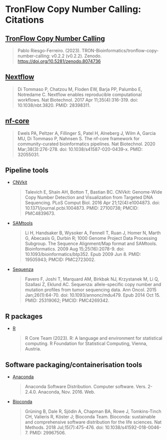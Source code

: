 # TronFlow Copy Number Calling: Citations 

## [TronFlow Copy Number Calling](https://doi.org/10.5281/zenodo.7248130) 

> Pablo Riesgo-Ferreiro. (2023). TRON-Bioinformatics/tronflow-copy-number-calling: v0.2.2 (v0.2.2). Zenodo. https://doi.org/10.5281/zenodo.8074736 

## [Nextflow](https://doi.org/10.1038/nbt.3820) 

> Di Tommaso P, Chatzou M, Floden EW, Barja PP, Palumbo E, Notredame C. Nextflow enables reproducible computational workflows. Nat Biotechnol. 2017 Apr 11;35(4):316-319. doi: 10.1038/nbt.3820. PMID: 28398311. 

## [nf-core](https://doi.org/10.1038/s41587-020-0439-x) 

> Ewels PA, Peltzer A, Fillinger S, Patel H, Alneberg J, Wilm A, Garcia MU, Di Tommaso P, Nahnsen S. The nf-core framework for community-curated bioinformatics pipelines. Nat Biotechnol. 2020 Mar;38(3):276-278. doi: 10.1038/s41587-020-0439-x. PMID: 32055031. 

## Pipeline tools 

- [CNVkit](https://doi.org/10.1371/journal.pcbi.1004873)  

    > Talevich E, Shain AH, Botton T, Bastian BC. CNVkit: Genome-Wide Copy Number Detection and Visualization from Targeted DNA Sequencing. PLoS Comput Biol. 2016 Apr 21;12(4):e1004873. doi: 10.1371/journal.pcbi.1004873. PMID: 27100738; PMCID: PMC4839673. 

- [SAMtools](https://doi.org/10.1093/bioinformatics/btp352) 

    > Li H, Handsaker B, Wysoker A, Fennell T, Ruan J, Homer N, Marth G, Abecasis G, Durbin R; 1000 Genome Project Data Processing Subgroup. The Sequence Alignment/Map format and SAMtools. Bioinformatics. 2009 Aug 15;25(16):2078-9. doi: 10.1093/bioinformatics/btp352. Epub 2009 Jun 8. PMID: 19505943; PMCID: PMC2723002. 

- [Sequenza](https://doi.org/10.1093/annonc/mdu479) 

    > Favero F, Joshi T, Marquard AM, Birkbak NJ, Krzystanek M, Li Q, Szallasi Z, Eklund AC. Sequenza: allele-specific copy number and mutation profiles from tumor sequencing data. Ann Oncol. 2015 Jan;26(1):64-70. doi: 10.1093/annonc/mdu479. Epub 2014 Oct 15. PMID: 25319062; PMCID: PMC4269342. 

## R packages 
 
- [R](https://www.R-project.org/)

    > R Core Team (2023). R: A language and environment for statistical computing. R Foundation for Statistical Computing, Vienna, Austria. 

## Software packaging/containerisation tools 

- [Anaconda](https://anaconda.com) 

    > Anaconda Software Distribution. Computer software. Vers. 2-2.4.0. Anaconda, Nov. 2016. Web. 

- [Bioconda](https://doi.org/10.1038/s41592-018-0046-7) 

    > Grüning B, Dale R, Sjödin A, Chapman BA, Rowe J, Tomkins-Tinch CH, Valieris R, Köster J; Bioconda Team. Bioconda: sustainable and comprehensive software distribution for the life sciences. Nat Methods. 2018 Jul;15(7):475-476. doi: 10.1038/s41592-018-0046-7. PMID: 29967506. 
